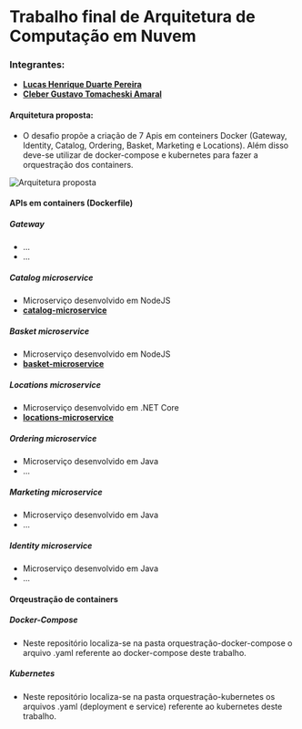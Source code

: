 # Trabalho final de Arquitetura de Computação em Nuvem

### Integrantes:
- **[Lucas Henrique Duarte Pereira](https://github.com/lucashdp)**
- **[Cleber Gustavo Tomacheski Amaral ](https://github.com/cgtamaral)**

#### Arquitetura proposta:
- O desafio propõe a criação de 7 Apis em conteiners Docker (Gateway, Identity, Catalog, Ordering, Basket, Marketing e Locations). Além disso deve-se utilizar de docker-compose e kubernetes para fazer a orquestração dos containers.

![Arquitetura proposta](https://raw.githubusercontent.com/lucashdp/trabalho-final-nuvens/master/arquitetura-proposta.jpg)

#### APIs em containers (Dockerfile)

##### Gateway
- ...
- ...

##### Catalog microservice
- Microserviço desenvolvido em NodeJS
- **[catalog-microservice](https://github.com/lucashdp/catalog-microservice)**

##### Basket microservice
- Microserviço desenvolvido em NodeJS
- **[basket-microservice](https://github.com/lucashdp/basket-microservice)**

##### Locations microservice
- Microserviço desenvolvido em .NET Core
- **[locations-microservice](https://github.com/lucashdp/locations-microservice)**

##### Ordering microservice
- Microserviço desenvolvido em Java
- ...

##### Marketing microservice
- Microserviço desenvolvido em Java
- ...

##### Identity microservice
- Microserviço desenvolvido em Java
- ...

#### Orqeustração de containers

##### Docker-Compose
- Neste repositório localiza-se na pasta orquestração-docker-compose o arquivo .yaml referente ao docker-compose deste trabalho.

##### Kubernetes
- Neste repositório localiza-se na pasta orquestração-kubernetes os arquivos .yaml (deployment e service) referente ao kubernetes deste trabalho.
